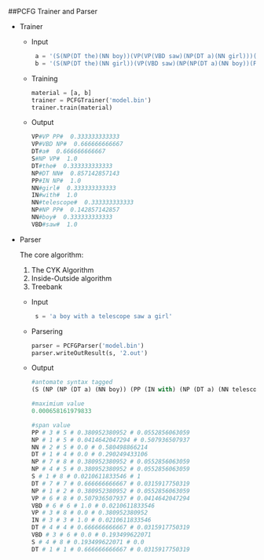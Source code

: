 ##PCFG Trainer and Parser

* Trainer
    *  Input

	    ```python
		 a = '(S(NP(DT the)(NN boy))(VP(VP(VBD saw)(NP(DT a)(NN girl)))(PP(IN with)(NP(DT a)(NN telescope)))))'
	     b = '(S(NP(DT the)(NN girl))(VP(VBD saw)(NP(NP(DT a)(NN boy))(PP(IN with)(NP(DT a)(NN telescope)))'
		```

    *  Training

    	```python
	   material = [a, b]
	   trainer = PCFGTrainer('model.bin')
	   trainer.train(material)
		```

    *  Output

   		 ```python
		VP#VP PP#  0.333333333333 
		VP#VBD NP#  0.666666666667 
		DT#a#  0.666666666667 
		S#NP VP#  1.0 
		DT#the#  0.333333333333 
		NP#DT NN#  0.857142857143 
		PP#IN NP#  1.0 
		NN#girl#  0.333333333333 
		IN#with#  1.0 
		NN#telescope#  0.333333333333 
		NP#NP PP#  0.142857142857 
		NN#boy#  0.333333333333 
		VBD#saw#  1.0
		```

* Parser

    The core algorithm: 

    1. The CYK Algorithm
    2. Inside-Outside algorithm
    3. Treebank

    *  Input

	    ```python
		 s = 'a boy with a telescope saw a girl'
		```

    *  Parsering

    	```python
	    parser = PCFGParser('model.bin') 
	    parser.writeOutResult(s, '2.out')
		```

    *  Output

   		 ```python
   		 #antomate syntax tagged
		(S (NP (NP (DT a) (NN boy)) (PP (IN with) (NP (DT a) (NN telescope)))) (VP (VBD saw) (NP (DT a) (NN girl))))

		#maximium value
		0.000658161979833

		#span value
		PP # 3 # 5 # 0.380952380952 # 0.0552856063059
		NP # 1 # 5 # 0.0414642047294 # 0.507936507937
		NN # 2 # 5 # 0.0 # 0.580498866214
		DT # 1 # 4 # 0.0 # 0.290249433106
		NP # 7 # 8 # 0.380952380952 # 0.0552856063059
		NP # 4 # 5 # 0.380952380952 # 0.0552856063059
		S # 1 # 8 # 0.0210611833546 # 1
		DT # 7 # 7 # 0.666666666667 # 0.0315917750319
		NP # 1 # 2 # 0.380952380952 # 0.0552856063059
		VP # 6 # 8 # 0.507936507937 # 0.0414642047294
		VBD # 6 # 6 # 1.0 # 0.0210611833546
		VP # 3 # 8 # 0.0 # 0.380952380952
		IN # 3 # 3 # 1.0 # 0.0210611833546
		DT # 4 # 4 # 0.666666666667 # 0.0315917750319
		VBD # 3 # 6 # 0.0 # 0.193499622071
		S # 4 # 8 # 0.193499622071 # 0.0
		DT # 1 # 1 # 0.666666666667 # 0.0315917750319
		```